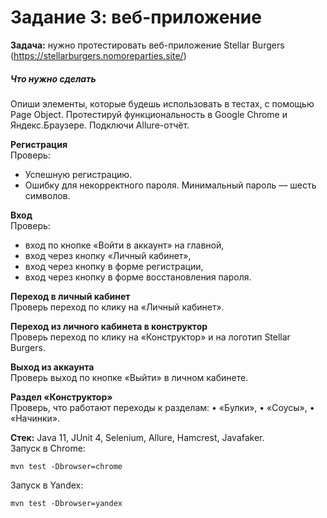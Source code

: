 # Задание 3: веб-приложение

**Задача:**
нужно протестировать веб-приложение Stellar Burgers (https://stellarburgers.nomoreparties.site/)

##### Что нужно сделать
Опиши элементы, которые будешь использовать в тестах, с помощью Page Object.
Протестируй функциональность в Google Chrome и Яндекс.Браузере. Подключи Allure-отчёт.

**Регистрация**  
Проверь:
- Успешную регистрацию.
- Ошибку для некорректного пароля. Минимальный пароль — шесть символов.

**Вход**  
Проверь:
- вход по кнопке «Войти в аккаунт» на главной,
- вход через кнопку «Личный кабинет»,
- вход через кнопку в форме регистрации,
- вход через кнопку в форме восстановления пароля.

**Переход в личный кабинет**  
Проверь переход по клику на «Личный кабинет».

**Переход из личного кабинета в конструктор**  
Проверь переход по клику на «Конструктор» и на логотип Stellar Burgers.

**Выход из аккаунта**  
Проверь выход по кнопке «Выйти» в личном кабинете.

**Раздел «Конструктор»**  
Проверь, что работают переходы к разделам:
•	«Булки»,
•	«Соусы»,
•	«Начинки».

**Стек:** Java 11, JUnit 4, Selenium, Allure, Hamcrest, Javafaker.  
Запуск в Chrome:
```shell
mvn test -Dbrowser=chrome
```
Запуск в Yandex:
```shell
mvn test -Dbrowser=yandex
```

